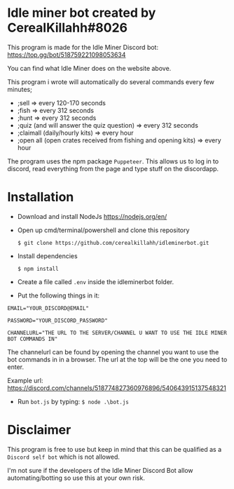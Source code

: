 # Idle miner bot created by CerealKillahh#8026
This program is made for the Idle Miner Discord bot:
https://top.gg/bot/518759221098053634

You can find what Idle Miner does on the website above.

This program i wrote will automatically do several commands every few minutes;
- ;sell => every 120-170 seconds
- ;fish => every 312 seconds
- ;hunt => every 312 seconds
- ;quiz (and will answer the quiz question) => every 312 seconds
- ;claimall (daily/hourly kits) => every hour
- ;open all (open crates received from fishing and opening kits) => every hour

The program uses the npm package `Puppeteer`. This allows us to log in to discord, read everything from the page and type stuff on the discordapp.

# Installation
- Download and install NodeJs https://nodejs.org/en/

- Open up cmd/terminal/powershell and clone this repository

    `$ git clone https://github.com/cerealkillahh/idleminerbot.git`

- Install dependencies

    `$ npm install`

- Create a file called `.env` inside the idleminerbot folder.
- Put the following things in it:
```
EMAIL="YOUR_DISCORD@EMAIL"

PASSWORD="YOUR_DISCORD_PASSWORD"

CHANNELURL="THE URL TO THE SERVER/CHANNEL U WANT TO USE THE IDLE MINER BOT COMMANDS IN"
```

The channelurl can be found by opening the channel you want to use the bot commands in in a browser. 
The url at the top will be the one you need to enter.

Example url: https://discord.com/channels/518774827360976896/540643915137548321

- Run `bot.js` by typing:
    `$ node .\bot.js`
    
# Disclaimer
This program is free to use but keep in mind that this can be qualified as a `Discord self bot` which is not allowed.

I'm not sure if the developers of the Idle Miner Discord Bot allow automating/botting so use this at your own risk.
